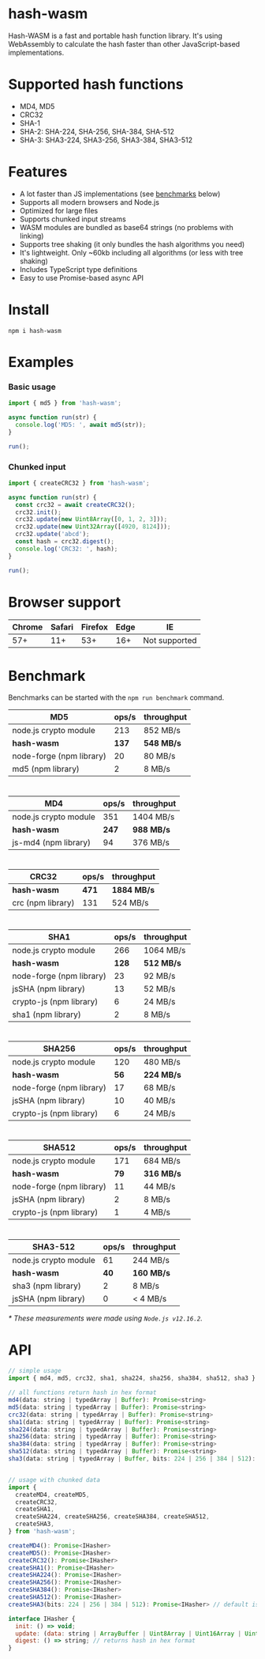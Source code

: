 # hash-wasm

Hash-WASM is a fast and portable hash function library.
It's using WebAssembly to calculate the hash faster than other JavaScript-based implementations.


Supported hash functions
=======

- MD4, MD5
- CRC32
- SHA-1
- SHA-2: SHA-224, SHA-256, SHA-384, SHA-512
- SHA-3: SHA3-224, SHA3-256, SHA3-384, SHA3-512


Features
=======

- A lot faster than JS implementations (see [benchmarks](#benchmark) below)
- Supports all modern browsers and Node.js
- Optimized for large files
- Supports chunked input streams
- WASM modules are bundled as base64 strings (no problems with linking)
- Supports tree shaking (it only bundles the hash algorithms you need)
- It's lightweight. Only ~60kb including all algorithms (or less with tree shaking)
- Includes TypeScript type definitions
- Easy to use Promise-based async API


Install
=======
```
npm i hash-wasm
```


Examples
=======

### Basic usage

```javascript
import { md5 } from 'hash-wasm';

async function run(str) {
  console.log('MD5: ', await md5(str));
}

run();
```

### Chunked input

```javascript
import { createCRC32 } from 'hash-wasm';

async function run(str) {
  const crc32 = await createCRC32();
  crc32.init();
  crc32.update(new Uint8Array([0, 1, 2, 3]));
  crc32.update(new Uint32Array([4920, 8124]));
  crc32.update('abcd');
  const hash = crc32.digest();
  console.log('CRC32: ', hash);
}

run();
```


Browser support
=====

Chrome | Safari | Firefox | Edge | IE
-------|--------|---------|------|--------------
57+    | 11+    | 53+     | 16+  | Not supported


Benchmark
=====

Benchmarks can be started with the `npm run benchmark` command.

MD5                      | ops/s   | throughput
-------------------------|---------|-------------
node.js crypto module    | 213     | 852 MB/s
**hash-wasm**            | **137** | **548 MB/s**
node-forge (npm library) | 20      | 80 MB/s
md5 (npm library)        | 2       | 8 MB/s

#

MD4                      | ops/s   | throughput
-------------------------|---------|-------------
node.js crypto module    | 351     | 1404 MB/s
**hash-wasm**            | **247** | **988 MB/s**
js-md4 (npm library)     | 94      | 376 MB/s

#

CRC32             | ops/s   | throughput
------------------|---------|--------------
**hash-wasm**     | **471** | **1884 MB/s**
crc (npm library) | 131     | 524 MB/s

#

SHA1                     | ops/s   | throughput
-------------------------|---------|-----------
node.js crypto module    | 266     | 1064 MB/s
**hash-wasm**            | **128** | **512 MB/s**
node-forge (npm library) | 23      | 92 MB/s
jsSHA (npm library)      | 13      | 52 MB/s
crypto-js (npm library)  | 6       | 24 MB/s
sha1 (npm library)       | 2       | 8 MB/s

#

SHA256                   | ops/s   | throughput
-------------------------|---------|-----------
node.js crypto module    | 120     | 480 MB/s
**hash-wasm**            | **56**  | **224 MB/s**
node-forge (npm library) | 17      | 68 MB/s
jsSHA (npm library)      | 10      | 40 MB/s
crypto-js (npm library)  | 6       | 24 MB/s

#

SHA512                   | ops/s   | throughput
-------------------------|---------|-----------
node.js crypto module    | 171     | 684 MB/s
**hash-wasm**            | **79**  | **316 MB/s**
node-forge (npm library) | 11      | 44 MB/s
jsSHA (npm library)      | 2       | 8 MB/s
crypto-js (npm library)  | 1       | 4 MB/s

#

SHA3-512                 | ops/s   | throughput
-------------------------|---------|-----------
node.js crypto module    | 61      | 244 MB/s
**hash-wasm**            | **40**  | **160 MB/s**
sha3 (npm library)       | 2       | 8 MB/s
jsSHA (npm library)      | 0       | < 4 MB/s

*\* These measurements were made using `Node.js v12.16.2`.*

API
=====

```javascript
// simple usage
import { md4, md5, crc32, sha1, sha224, sha256, sha384, sha512, sha3 } from 'hash-wasm';

// all functions return hash in hex format
md4(data: string | typedArray | Buffer): Promise<string>
md5(data: string | typedArray | Buffer): Promise<string>
crc32(data: string | typedArray | Buffer): Promise<string>
sha1(data: string | typedArray | Buffer): Promise<string>
sha224(data: string | typedArray | Buffer): Promise<string>
sha256(data: string | typedArray | Buffer): Promise<string>
sha384(data: string | typedArray | Buffer): Promise<string>
sha512(data: string | typedArray | Buffer): Promise<string>
sha3(data: string | typedArray | Buffer, bits: 224 | 256 | 384 | 512): Promise<string> // default is 512 bits


// usage with chunked data
import {
  createMD4, createMD5,
  createCRC32,
  createSHA1,
  createSHA224, createSHA256, createSHA384, createSHA512,
  createSHA3,
} from 'hash-wasm';

createMD4(): Promise<IHasher>
createMD5(): Promise<IHasher>
createCRC32(): Promise<IHasher>
createSHA1(): Promise<IHasher>
createSHA224(): Promise<IHasher>
createSHA256(): Promise<IHasher>
createSHA384(): Promise<IHasher>
createSHA512(): Promise<IHasher>
createSHA3(bits: 224 | 256 | 384 | 512): Promise<IHasher> // default is 512 bits

interface IHasher {
  init: () => void;
  update: (data: string | ArrayBuffer | Uint8Array | Uint16Array | Uint32Array | Buffer) => void;
  digest: () => string; // returns hash in hex format
}
```
